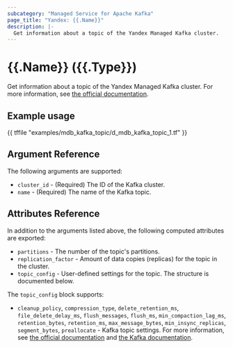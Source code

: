 ```yaml
---
subcategory: "Managed Service for Apache Kafka"
page_title: "Yandex: {{.Name}}"
description: |-
  Get information about a topic of the Yandex Managed Kafka cluster.
---
```


# {{.Name}} ({{.Type}})

Get information about a topic of the Yandex Managed Kafka cluster. For more information, see [the official documentation](https://cloud.yandex.com/docs/managed-kafka/concepts).

## Example usage

{{ tffile "examples/mdb_kafka_topic/d_mdb_kafka_topic_1.tf" }}

## Argument Reference

The following arguments are supported:

* `cluster_id` - (Required) The ID of the Kafka cluster.
* `name` - (Required) The name of the Kafka topic.

## Attributes Reference

In addition to the arguments listed above, the following computed attributes are exported:

* `partitions` - The number of the topic's partitions.
* `replication_factor` - Amount of data copies (replicas) for the topic in the cluster.
* `topic_config` - User-defined settings for the topic. The structure is documented below.

The `topic_config` block supports:

* `cleanup_policy`, `compression_type`, `delete_retention_ms`, `file_delete_delay_ms`, `flush_messages`, `flush_ms`, `min_compaction_lag_ms`, `retention_bytes`, `retention_ms`, `max_message_bytes`, `min_insync_replicas`, `segment_bytes`, `preallocate` - Kafka topic settings. For more information, see [the official documentation](https://yandex.cloud/docs/managed-kafka/concepts/settings-list#topic-settings) and [the Kafka documentation](https://kafka.apache.org/documentation/#topicconfigs).
